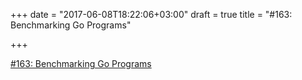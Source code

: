 +++
date = "2017-06-08T18:22:06+03:00"
draft = true
title = "#163: Benchmarking Go Programs"

+++

<p><a href="https://golangweekly.com/issues/163">#163: Benchmarking Go Programs</a></p>